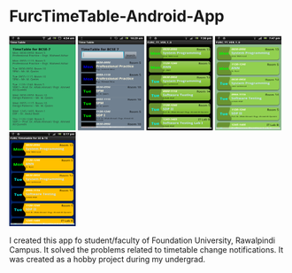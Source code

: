 # FurcTimeTable-Android-App

<img alt="screenshot - version 1 - testing version" height="170" width="120" src="https://raw.githubusercontent.com/AamirKhattak/FurcTimeTable-Android-App/master/screenshots/version%201%20%20%20%20%20%20%20%20%20%20%202013-09-24.png">
<img alt="screenshot - version 2" height="170" width="120" src="https://raw.githubusercontent.com/AamirKhattak/FurcTimeTable-Android-App/master/screenshots/version%202%20%20%20%20%20%20%20%20%20%20%202014-01-07.png">
<img alt="screenshot - version 3a" height="170" width="120" src="https://raw.githubusercontent.com/AamirKhattak/FurcTimeTable-Android-App/master/screenshots/version%203a%20%20%20%20%20%20%20%20%202014-03-10.png">
<img alt="screenshot - version 3b" height="170" width="120" src="https://raw.githubusercontent.com/AamirKhattak/FurcTimeTable-Android-App/master/screenshots/version%203b%20%20%20%20%20%20%20%202014-03-10.png">
<img alt="screenshot - version 3c" height="170" width="120" src="https://raw.githubusercontent.com/AamirKhattak/FurcTimeTable-Android-App/master/screenshots/version%203c%20%20%20%20%20%20%20%202014-03-10.png">

I created this app fo student/faculty of Foundation University, Rawalpindi Campus.
It solved the problems related to timetable change notifications.
It was created as a hobby project during my undergrad.
